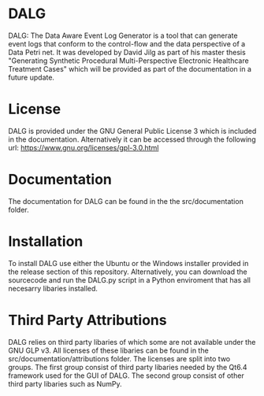 # DALG
DALG: The Data Aware Event Log Generator is a tool that can generate event logs that conform to the control-flow and the data perspective of a Data Petri net. It was developed by David Jilg as part of his master thesis "Generating Synthetic Procedural Multi-Perspective Electronic Healthcare Treatment Cases" which will be provided as part of the documentation in a future update.

# License
DALG is provided under the GNU General Public License 3 which is included in the documentation. Alternatively it can be accessed through the following url: https://www.gnu.org/licenses/gpl-3.0.html

# Documentation
The documentation for DALG can be found in the the src/documentation folder.

# Installation
To install DALG use either the Ubuntu or the Windows installer provided in the release section of this repository. Alternatively, you can download the sourcecode and run the DALG.py script in a Python enviroment that has all necesarry libaries installed.

# Third Party Attributions
DALG relies on third party libaries of which some are not available under the GNU GLP v3. All licenses of these libaries can be found in the src/documentation/attributions folder. The licenses are split into two groups. The first group consist of third party libaries needed by the Qt6.4 framework used for the GUI of DALG. The second group consist of other third party libaries such as NumPy.
